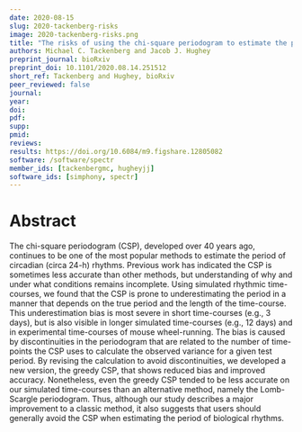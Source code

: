```yaml
---
date: 2020-08-15
slug: 2020-tackenberg-risks
image: 2020-tackenberg-risks.png
title: "The risks of using the chi-square periodogram to estimate the period of biological rhythms"
authors: Michael C. Tackenberg and Jacob J. Hughey
preprint_journal: bioRxiv
preprint_doi: 10.1101/2020.08.14.251512
short_ref: Tackenberg and Hughey, bioRxiv
peer_reviewed: false
journal:
year:
doi:
pdf:
supp:
pmid:
reviews:
results: https://doi.org/10.6084/m9.figshare.12805082
software: /software/spectr
member_ids: [tackenbergmc, hugheyjj]
software_ids: [simphony, spectr]
---
```


# Abstract

The chi-square periodogram (CSP), developed over 40 years ago, continues to be one of the most popular methods to estimate the period of circadian (circa 24-h) rhythms. Previous work has indicated the CSP is sometimes less accurate than other methods, but understanding of why and under what conditions remains incomplete. Using simulated rhythmic time-courses, we found that the CSP is prone to underestimating the period in a manner that depends on the true period and the length of the time-course. This underestimation bias is most severe in short time-courses (e.g., 3 days), but is also visible in longer simulated time-courses (e.g., 12 days) and in experimental time-courses of mouse wheel-running. The bias is caused by discontinuities in the periodogram that are related to the number of time-points the CSP uses to calculate the observed variance for a given test period. By revising the calculation to avoid discontinuities, we developed a new version, the greedy CSP, that shows reduced bias and improved accuracy. Nonetheless, even the greedy CSP tended to be less accurate on our simulated time-courses than an alternative method, namely the Lomb-Scargle periodogram. Thus, although our study describes a major improvement to a classic method, it also suggests that users should generally avoid the CSP when estimating the period of biological rhythms.
